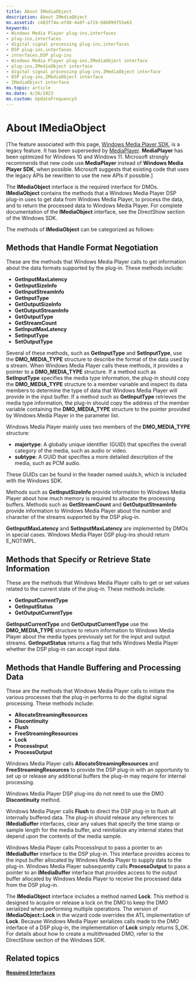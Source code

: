 ```yaml
---
title: About IMediaObject
description: About IMediaObject
ms.assetid: c483f74a-efd8-4a9f-a719-686099755e63
keywords:
- Windows Media Player plug-ins,interfaces
- plug-ins,interfaces
- digital signal processing plug-ins,interfaces
- DSP plug-ins,interfaces
- interfaces,DSP plug-ins
- Windows Media Player plug-ins,IMediaObject interface
- plug-ins,IMediaObject interface
- digital signal processing plug-ins,IMediaObject interface
- DSP plug-ins,IMediaObject interface
- IMediaObject interface
ms.topic: article
ms.date: 4/26/2023
ms.custom: UpdateFrequency5
---
```


# About IMediaObject

\[The feature associated with this page, [Windows Media Player SDK](/windows/win32/wmp/windows-media-player-sdk), is a legacy feature. It has been superseded by [MediaPlayer](/uwp/api/Windows.Media.Playback.MediaPlayer). **MediaPlayer** has been optimized for Windows 10 and Windows 11. Microsoft strongly recommends that new code use **MediaPlayer** instead of **Windows Media Player SDK**, when possible. Microsoft suggests that existing code that uses the legacy APIs be rewritten to use the new APIs if possible.\]

The **IMediaObject** interface is the required interface for DMOs. **IMediaObject** contains the methods that a Windows Media Player DSP plug-in uses to get data from Windows Media Player, to process the data, and to return the processed data to Windows Media Player. For complete documentation of the **IMediaObject** interface, see the DirectShow section of the Windows SDK.

The methods of **IMediaObject** can be categorized as follows:

## Methods that Handle Format Negotiation

These are the methods that Windows Media Player calls to get information about the data formats supported by the plug-in. These methods include:

-   **GetInputMaxLatency**
-   **GetInputSizeInfo**
-   **GetInputStreamInfo**
-   **GetInputType**
-   **GetOutputSizeInfo**
-   **GetOutputStreamInfo**
-   **GetOutputType**
-   **GetStreamCount**
-   **SetInputMaxLatency**
-   **SetInputType**
-   **SetOutputType**

Several of these methods, such as **GetInputType** and **SetInputType**, use the **DMO\_MEDIA\_TYPE** structure to describe the format of the data used by a stream. When Windows Media Player calls these methods, it provides a pointer to a **DMO\_MEDIA\_TYPE** structure. If a method such as **SetInputType** specifies the media type information, the plug-in should copy the **DMO\_MEDIA\_TYPE** structure to a member variable and inspect its data members to determine the type of data that Windows Media Player will provide in the input buffer. If a method such as **GetInputType** retrieves the media type information, the plug-in should copy the address of the member variable containing the **DMO\_MEDIA\_TYPE** structure to the pointer provided by Windows Media Player in the parameter list.

Windows Media Player mainly uses two members of the **DMO\_MEDIA\_TYPE** structure:

-   **majortype**: A globally unique identifier (GUID) that specifies the overall category of the media, such as audio or video.
-   **subtype**: A GUID that specifies a more detailed description of the media, such as PCM audio.

These GUIDs can be found in the header named uuids.h, which is included with the Windows SDK.

Methods such as **GetInputSizeInfo** provide information to Windows Media Player about how much memory is required to allocate the processing buffers. Methods such as **GetStreamCount** and **GetOutputStreamInfo** provide information to Windows Media Player about the number and character of the streams supported by the DSP plug-in.

**GetInputMaxLatency** and **SetInputMaxLatency** are implemented by DMOs in special cases. Windows Media Player DSP plug-ins should return E\_NOTIMPL.

## Methods that Specify or Retrieve State Information

These are the methods that Windows Media Player calls to get or set values related to the current state of the plug-in. These methods include:

-   **GetInputCurrentType**
-   **GetInputStatus**
-   **GetOutputCurrentType**

**GetInputCurrentType** and **GetOutputCurrentType** use the **DMO\_MEDIA\_TYPE** structure to return information to Windows Media Player about the media types previously set for the input and output streams. **GetInputStatus** returns a flag that tells Windows Media Player whether the DSP plug-in can accept input data.

## Methods that Handle Buffering and Processing Data

These are the methods that Windows Media Player calls to initiate the various processes that the plug-in performs to do the digital signal processing. These methods include:

-   **AllocateStreamingResources**
-   **Discontinuity**
-   **Flush**
-   **FreeStreamingResources**
-   **Lock**
-   **ProcessInput**
-   **ProcessOutput**

Windows Media Player calls **AllocateStreamingResources** and **FreeStreamingResources** to provide the DSP plug-in with an opportunity to set up or release any additional buffers the plug-in may require for internal processing.

Windows Media Player DSP plug-ins do not need to use the DMO **Discontinuity** method.

Windows Media Player calls **Flush** to direct the DSP plug-in to flush all internally buffered data. The plug-in should release any references to **IMediaBuffer** interfaces, clear any values that specify the time stamp or sample length for the media buffer, and reinitialize any internal states that depend upon the contents of the media sample.

Windows Media Player calls ProcessInput to pass a pointer to an **IMediaBuffer** interface to the DSP plug-in. This interface provides access to the input buffer allocated by Windows Media Player to supply data to the plug-in. Windows Media Player subsequently calls **ProcessOutput** to pass a pointer to an **IMediaBuffer** interface that provides access to the output buffer allocated by Windows Media Player to receive the processed data from the DSP plug-in.

The **IMediaObject** interface includes a method named **Lock**. This method is designed to acquire or release a lock on the DMO to keep the DMO serialized when performing multiple operations. The version of **IMediaObject::Lock** in the wizard code overrides the ATL implementation of **Lock**. Because Windows Media Player serializes calls made to the DMO interface of a DSP plug-in, the implementation of **Lock** simply returns S\_OK. For details about how to create a multithreaded DMO, refer to the DirectShow section of the Windows SDK.

## Related topics

<dl> <dt>

[**Required Interfaces**](required-interfaces.md)
</dt> </dl>

 

 




